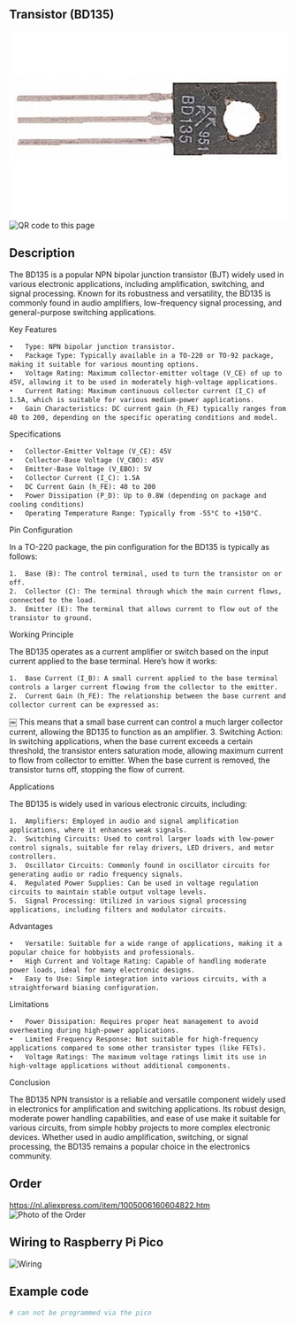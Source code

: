 ## Transistor (BD135)

<img src="BD135_Photo.jpg" alt="Photo of the component">
<img src="BD135_QR_code.jpg" alt="QR code to this page" width="80" height="80">

## Description
The BD135 is a popular NPN bipolar junction transistor (BJT) widely used in various electronic applications, including amplification, switching, and signal processing. Known for its robustness and versatility, the BD135 is commonly found in audio amplifiers, low-frequency signal processing, and general-purpose switching applications.

Key Features

	•	Type: NPN bipolar junction transistor.
	•	Package Type: Typically available in a TO-220 or TO-92 package, making it suitable for various mounting options.
	•	Voltage Rating: Maximum collector-emitter voltage (V_CE) of up to 45V, allowing it to be used in moderately high-voltage applications.
	•	Current Rating: Maximum continuous collector current (I_C) of 1.5A, which is suitable for various medium-power applications.
	•	Gain Characteristics: DC current gain (h_FE) typically ranges from 40 to 200, depending on the specific operating conditions and model.

Specifications

	•	Collector-Emitter Voltage (V_CE): 45V
	•	Collector-Base Voltage (V_CBO): 45V
	•	Emitter-Base Voltage (V_EBO): 5V
	•	Collector Current (I_C): 1.5A
	•	DC Current Gain (h_FE): 40 to 200
	•	Power Dissipation (P_D): Up to 0.8W (depending on package and cooling conditions)
	•	Operating Temperature Range: Typically from -55°C to +150°C.

Pin Configuration

In a TO-220 package, the pin configuration for the BD135 is typically as follows:

	1.	Base (B): The control terminal, used to turn the transistor on or off.
	2.	Collector (C): The terminal through which the main current flows, connected to the load.
	3.	Emitter (E): The terminal that allows current to flow out of the transistor to ground.

Working Principle

The BD135 operates as a current amplifier or switch based on the input current applied to the base terminal. Here’s how it works:

	1.	Base Current (I_B): A small current applied to the base terminal controls a larger current flowing from the collector to the emitter.
	2.	Current Gain (h_FE): The relationship between the base current and collector current can be expressed as:
￼
This means that a small base current can control a much larger collector current, allowing the BD135 to function as an amplifier.
	3.	Switching Action: In switching applications, when the base current exceeds a certain threshold, the transistor enters saturation mode, allowing maximum current to flow from collector to emitter. When the base current is removed, the transistor turns off, stopping the flow of current.

Applications

The BD135 is widely used in various electronic circuits, including:

	1.	Amplifiers: Employed in audio and signal amplification applications, where it enhances weak signals.
	2.	Switching Circuits: Used to control larger loads with low-power control signals, suitable for relay drivers, LED drivers, and motor controllers.
	3.	Oscillator Circuits: Commonly found in oscillator circuits for generating audio or radio frequency signals.
	4.	Regulated Power Supplies: Can be used in voltage regulation circuits to maintain stable output voltage levels.
	5.	Signal Processing: Utilized in various signal processing applications, including filters and modulator circuits.

Advantages

	•	Versatile: Suitable for a wide range of applications, making it a popular choice for hobbyists and professionals.
	•	High Current and Voltage Rating: Capable of handling moderate power loads, ideal for many electronic designs.
	•	Easy to Use: Simple integration into various circuits, with a straightforward biasing configuration.

Limitations

	•	Power Dissipation: Requires proper heat management to avoid overheating during high-power applications.
	•	Limited Frequency Response: Not suitable for high-frequency applications compared to some other transistor types (like FETs).
	•	Voltage Ratings: The maximum voltage ratings limit its use in high-voltage applications without additional components.

Conclusion

The BD135 NPN transistor is a reliable and versatile component widely used in electronics for amplification and switching applications. Its robust design, moderate power handling capabilities, and ease of use make it suitable for various circuits, from simple hobby projects to more complex electronic devices. Whether used in audio amplification, switching, or signal processing, the BD135 remains a popular choice in the electronics community.

## Order
<a href="https://nl.aliexpress.com/item/1005006160604822.html">https://nl.aliexpress.com/item/1005006160604822.htm</a>
<img src="BD135_Order.jpg" alt="Photo of the Order">


## Wiring to Raspberry Pi Pico
<img src="BD135_Wiring.jpg" alt="Wiring" >

## Example code
```python
# can not be programmed via the pico

```



